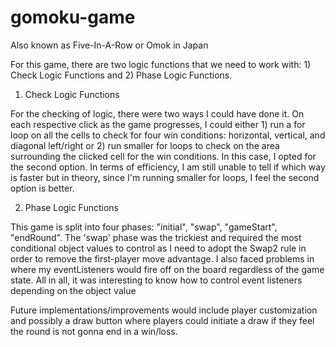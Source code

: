 # gomoku-game
Also known as Five-In-A-Row or Omok in Japan

For this game,  there are two logic functions that we need to work with: 1) Check Logic Functions and 2) Phase Logic Functions.

1) Check Logic Functions

For the checking of logic, there were two ways I could have done it. On each respective click as the game progresses, I could either 1) run a for loop on all the cells to check for four win conditions: horizontal, vertical, and diagonal left/right or 2) run smaller for loops to check on the area surrounding the clicked cell for the win conditions. In this case, I opted for the second option. In terms of efficiency, I am still unable to tell if which way is faster but in theory, since I'm running smaller for loops, I feel the second option is better.

2) Phase Logic Functions

This game is split into four phases: "initial", "swap", "gameStart", "endRound". The 'swap' phase was the trickiest and required the most conditional object values to control as I need to adopt the Swap2 rule in order to remove the first-player move advantage. I also faced problems in where my eventListeners would fire off on the board regardless of the game state. All in all, it was interesting to know how to control event listeners depending on the object value

Future implementations/improvements would include player customization and possibly a draw button where players could initiate a draw if they feel the round is not gonna end in a win/loss.
